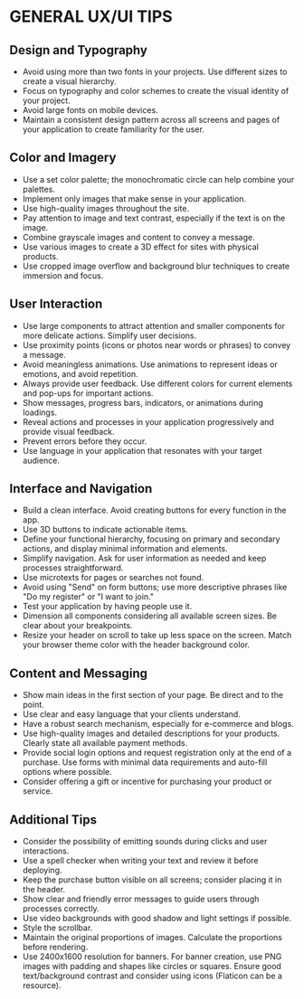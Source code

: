 # GENERAL UX/UI TIPS

## Design and Typography
- Avoid using more than two fonts in your projects. Use different sizes to create a visual hierarchy.
- Focus on typography and color schemes to create the visual identity of your project.
- Avoid large fonts on mobile devices.
- Maintain a consistent design pattern across all screens and pages of your application to create familiarity for the user.

## Color and Imagery
- Use a set color palette; the monochromatic circle can help combine your palettes.
- Implement only images that make sense in your application.
- Use high-quality images throughout the site.
- Pay attention to image and text contrast, especially if the text is on the image.
- Combine grayscale images and content to convey a message.
- Use various images to create a 3D effect for sites with physical products.
- Use cropped image overflow and background blur techniques to create immersion and focus.

## User Interaction
- Use large components to attract attention and smaller components for more delicate actions. Simplify user decisions.
- Use proximity points (icons or photos near words or phrases) to convey a message.
- Avoid meaningless animations. Use animations to represent ideas or emotions, and avoid repetition.
- Always provide user feedback. Use different colors for current elements and pop-ups for important actions.
- Show messages, progress bars, indicators, or animations during loadings.
- Reveal actions and processes in your application progressively and provide visual feedback.
- Prevent errors before they occur.
- Use language in your application that resonates with your target audience.

## Interface and Navigation
- Build a clean interface. Avoid creating buttons for every function in the app.
- Use 3D buttons to indicate actionable items.
- Define your functional hierarchy, focusing on primary and secondary actions, and display minimal information and elements.
- Simplify navigation. Ask for user information as needed and keep processes straightforward.
- Use microtexts for pages or searches not found.
- Avoid using "Send" on form buttons; use more descriptive phrases like "Do my register" or "I want to join."
- Test your application by having people use it.
- Dimension all components considering all available screen sizes. Be clear about your breakpoints.
- Resize your header on scroll to take up less space on the screen. Match your browser theme color with the header background color.

## Content and Messaging
- Show main ideas in the first section of your page. Be direct and to the point.
- Use clear and easy language that your clients understand.
- Have a robust search mechanism, especially for e-commerce and blogs.
- Use high-quality images and detailed descriptions for your products. Clearly state all available payment methods.
- Provide social login options and request registration only at the end of a purchase. Use forms with minimal data requirements and auto-fill options where possible.
- Consider offering a gift or incentive for purchasing your product or service.

## Additional Tips
- Consider the possibility of emitting sounds during clicks and user interactions.
- Use a spell checker when writing your text and review it before deploying.
- Keep the purchase button visible on all screens; consider placing it in the header.
- Show clear and friendly error messages to guide users through processes correctly.
- Use video backgrounds with good shadow and light settings if possible.
- Style the scrollbar.
- Maintain the original proportions of images. Calculate the proportions before rendering.
- Use 2400x1600 resolution for banners. For banner creation, use PNG images with padding and shapes like circles or squares. Ensure good text/background contrast and consider using icons (Flaticon can be a resource).
